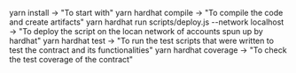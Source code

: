 yarn install -> "To start with"
yarn hardhat compile -> "To compile the code and create artifacts"
yarn hardhat run scripts/deploy.js --network localhost -> "To deploy the script on the locan network of accounts spun up by hardhat"
yarn hardhat test -> "To run the test scripts that were written to test the contract and its functionalities"
yarn hardhat coverage -> "To check the test coverage of the contract"

